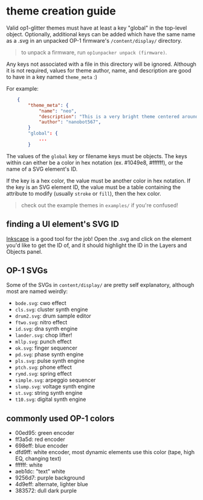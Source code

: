 # theme creation guide

Valid op1-glitter themes must have at least a key "global" in the top-level object. Optionally, additional keys can be added which have the same name as a .svg in an unpacked OP-1 firmware's `/content/display/` directory. 

> to unpack a firmware, run `op1unpacker unpack (firmware)`.

Any keys not associated with a file in this directory will be ignored. Although it is not required, values for theme author, name, and description are good to have in a key named `theme_meta` :)

For example:

```json
    {
        "theme_meta": {
            "name": "neo",
            "description": "This is a very bright theme centered around the colors purple, cyan, and orange.",
            "author": "nanobot567",
        }
        "global": {
            ...
        }
```

The values of the `global` key or filename keys must be objects. The keys within can either be a color in hex notation (ex. #1049e8, #ffffff), or the name of a SVG element's ID.

If the key is a hex color, the value must be another color in hex notation. If the key is an SVG element ID, the value must be a table containing the attribute to modify (usually `stroke` or `fill`), then the hex color.

> check out the example themes in `examples/` if you're confused!

## finding a UI element's SVG ID

[Inkscape](https://inkscape.org/) is a good tool for the job! Open the .svg and click on the element you'd like to get the ID of, and it should highlight the ID in the Layers and Objects panel.

## OP-1 SVGs

Some of the SVGs in `content/display/` are pretty self explanatory, although most are named weirdly:

- `bode.svg`: cwo effect
- `cls.svg`: cluster synth engine
- `drum2.svg`: drum sample editor
- `ftwo.svg`: nitro effect
- `id.svg`: dna synth engine
- `lander.svg`: chop lifter!
- `mllp.svg`: punch effect
- `ok.svg`: finger sequencer
- `pd.svg`: phase synth engine
- `pls.svg`: pulse synth engine
- `ptch.svg`: phone effect
- `rymd.svg`: spring effect
- `simple.svg`: arpeggio sequencer
- `slump.svg`: voltage synth engine
- `st.svg`: string synth engine
- `t10.svg`: digital synth engine

## commonly used OP-1 colors

- 00ed95: green encoder
- ff3a5d: red encoder
- 698eff: blue encoder
- dfd9ff: white encoder, most dynamic elements use this color (tape, high EQ, changing text)
- ffffff: white
- aeb1dc: "text" white
- 9256d7: purple background
- 4d9eff: alternate, lighter blue
- 383572: dull dark purple
